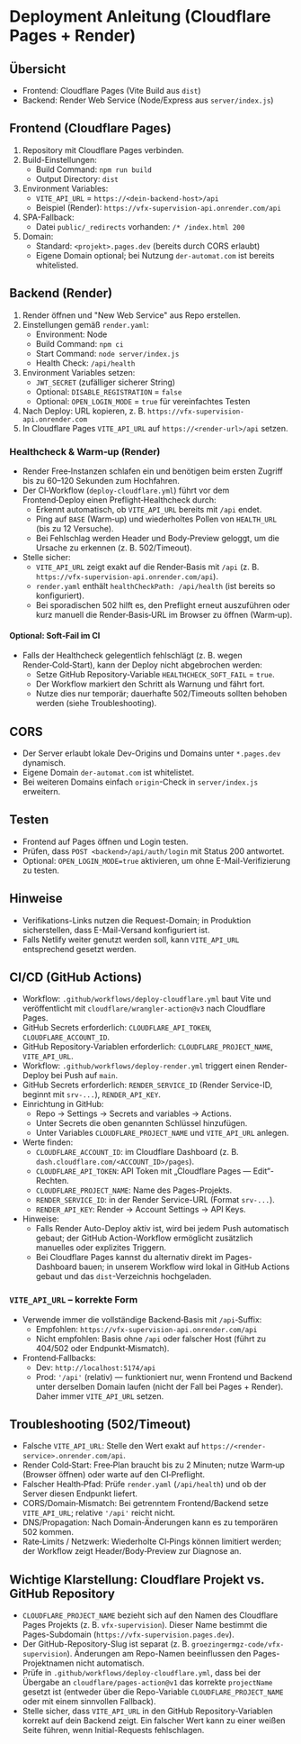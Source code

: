 # Deployment Anleitung (Cloudflare Pages + Render)

## Übersicht
- Frontend: Cloudflare Pages (Vite Build aus `dist`)
- Backend: Render Web Service (Node/Express aus `server/index.js`)

## Frontend (Cloudflare Pages)
1. Repository mit Cloudflare Pages verbinden.
2. Build-Einstellungen:
   - Build Command: `npm run build`
   - Output Directory: `dist`
3. Environment Variables:
   - `VITE_API_URL` = `https://<dein-backend-host>/api`
   - Beispiel (Render): `https://vfx-supervision-api.onrender.com/api`
4. SPA-Fallback:
   - Datei `public/_redirects` vorhanden: `/* /index.html 200`
5. Domain:
   - Standard: `<projekt>.pages.dev` (bereits durch CORS erlaubt)
   - Eigene Domain optional; bei Nutzung `der-automat.com` ist bereits whitelisted.

## Backend (Render)
1. Render öffnen und "New Web Service" aus Repo erstellen.
2. Einstellungen gemäß `render.yaml`:
   - Environment: Node
   - Build Command: `npm ci`
   - Start Command: `node server/index.js`
   - Health Check: `/api/health`
3. Environment Variables setzen:
   - `JWT_SECRET` (zufälliger sicherer String)
   - Optional: `DISABLE_REGISTRATION` = `false`
   - Optional: `OPEN_LOGIN_MODE` = `true` für vereinfachtes Testen
4. Nach Deploy: URL kopieren, z. B. `https://vfx-supervision-api.onrender.com`
5. In Cloudflare Pages `VITE_API_URL` auf `https://<render-url>/api` setzen.

### Healthcheck & Warm‑up (Render)
- Render Free‑Instanzen schlafen ein und benötigen beim ersten Zugriff bis zu 60–120 Sekunden zum Hochfahren.
- Der CI‑Workflow (`deploy-cloudflare.yml`) führt vor dem Frontend‑Deploy einen Preflight‑Healthcheck durch:
  - Erkennt automatisch, ob `VITE_API_URL` bereits mit `/api` endet.
  - Ping auf `BASE` (Warm‑up) und wiederholtes Pollen von `HEALTH_URL` (bis zu 12 Versuche).
  - Bei Fehlschlag werden Header und Body‑Preview geloggt, um die Ursache zu erkennen (z. B. 502/Timeout).
- Stelle sicher:
  - `VITE_API_URL` zeigt exakt auf die Render‑Basis mit `/api` (z. B. `https://vfx-supervision-api.onrender.com/api`).
  - `render.yaml` enthält `healthCheckPath: /api/health` (ist bereits so konfiguriert).
  - Bei sporadischen 502 hilft es, den Preflight erneut auszuführen oder kurz manuell die Render‑Basis‑URL im Browser zu öffnen (Warm‑up).

#### Optional: Soft‑Fail im CI
- Falls der Healthcheck gelegentlich fehlschlägt (z. B. wegen Render‑Cold‑Start), kann der Deploy nicht abgebrochen werden:
  - Setze GitHub Repository‑Variable `HEALTHCHECK_SOFT_FAIL` = `true`.
  - Der Workflow markiert den Schritt als Warnung und fährt fort.
  - Nutze dies nur temporär; dauerhafte 502/Timeouts sollten behoben werden (siehe Troubleshooting).

## CORS
- Der Server erlaubt lokale Dev-Origins und Domains unter `*.pages.dev` dynamisch.
- Eigene Domain `der-automat.com` ist whitelistet.
- Bei weiteren Domains einfach `origin`-Check in `server/index.js` erweitern.

## Testen
- Frontend auf Pages öffnen und Login testen.
- Prüfen, dass `POST <backend>/api/auth/login` mit Status 200 antwortet.
- Optional: `OPEN_LOGIN_MODE=true` aktivieren, um ohne E-Mail-Verifizierung zu testen.

## Hinweise
- Verifikations-Links nutzen die Request-Domain; in Produktion sicherstellen, dass E-Mail-Versand konfiguriert ist.
- Falls Netlify weiter genutzt werden soll, kann `VITE_API_URL` entsprechend gesetzt werden.

## CI/CD (GitHub Actions)
- Workflow: `.github/workflows/deploy-cloudflare.yml` baut Vite und veröffentlicht mit `cloudflare/wrangler-action@v3` nach Cloudflare Pages.
- GitHub Secrets erforderlich: `CLOUDFLARE_API_TOKEN`, `CLOUDFLARE_ACCOUNT_ID`.
- GitHub Repository-Variablen erforderlich: `CLOUDFLARE_PROJECT_NAME`, `VITE_API_URL`.
- Workflow: `.github/workflows/deploy-render.yml` triggert einen Render-Deploy bei Push auf `main`.
- GitHub Secrets erforderlich: `RENDER_SERVICE_ID` (Render Service-ID, beginnt mit `srv-...`), `RENDER_API_KEY`.
- Einrichtung in GitHub:
  - Repo → Settings → Secrets and variables → Actions.
  - Unter Secrets die oben genannten Schlüssel hinzufügen.
  - Unter Variables `CLOUDFLARE_PROJECT_NAME` und `VITE_API_URL` anlegen.
- Werte finden:
  - `CLOUDFLARE_ACCOUNT_ID`: im Cloudflare Dashboard (z. B. `dash.cloudflare.com/<ACCOUNT_ID>/pages`).
  - `CLOUDFLARE_API_TOKEN`: API Token mit „Cloudflare Pages — Edit“-Rechten.
  - `CLOUDFLARE_PROJECT_NAME`: Name des Pages-Projekts.
  - `RENDER_SERVICE_ID`: in der Render Service-URL (Format `srv-...`).
  - `RENDER_API_KEY`: Render → Account Settings → API Keys.
- Hinweise:
  - Falls Render Auto-Deploy aktiv ist, wird bei jedem Push automatisch gebaut; der GitHub Action-Workflow ermöglicht zusätzlich manuelles oder explizites Triggern.
  - Bei Cloudflare Pages kannst du alternativ direkt im Pages-Dashboard bauen; in unserem Workflow wird lokal in GitHub Actions gebaut und das `dist`-Verzeichnis hochgeladen.

### `VITE_API_URL` – korrekte Form
- Verwende immer die vollständige Backend‑Basis mit `/api`‑Suffix:
  - Empfohlen: `https://vfx-supervision-api.onrender.com/api`
  - Nicht empfohlen: Basis ohne `/api` oder falscher Host (führt zu 404/502 oder Endpunkt‑Mismatch).
- Frontend‑Fallbacks:
  - Dev: `http://localhost:5174/api`
  - Prod: `'/api'` (relativ) — funktioniert nur, wenn Frontend und Backend unter derselben Domain laufen (nicht der Fall bei Pages + Render). Daher immer `VITE_API_URL` setzen.

## Troubleshooting (502/Timeout)
- Falsche `VITE_API_URL`: Stelle den Wert exakt auf `https://<render-service>.onrender.com/api`.
- Render Cold‑Start: Free‑Plan braucht bis zu 2 Minuten; nutze Warm‑up (Browser öffnen) oder warte auf den CI‑Preflight.
- Falscher Health‑Pfad: Prüfe `render.yaml` (`/api/health`) und ob der Server diesen Endpunkt liefert.
- CORS/Domain‑Mismatch: Bei getrenntem Frontend/Backend setze `VITE_API_URL`; relative `'/api'` reicht nicht.
- DNS/Propagation: Nach Domain‑Änderungen kann es zu temporären 502 kommen.
- Rate‑Limits / Netzwerk: Wiederholte CI‑Pings können limitiert werden; der Workflow zeigt Header/Body‑Preview zur Diagnose an.

## Wichtige Klarstellung: Cloudflare Projekt vs. GitHub Repository
- `CLOUDFLARE_PROJECT_NAME` bezieht sich auf den Namen des Cloudflare Pages Projekts (z. B. `vfx-supervision`). Dieser Name bestimmt die Pages-Subdomain (`https://vfx-supervision.pages.dev`).
- Der GitHub-Repository-Slug ist separat (z. B. `groezingermgz-code/vfx-supervision`). Änderungen am Repo-Namen beeinflussen den Pages-Projektnamen nicht automatisch.
- Prüfe in `.github/workflows/deploy-cloudflare.yml`, dass bei der Übergabe an `cloudflare/pages-action@v1` das korrekte `projectName` gesetzt ist (entweder über die Repo-Variable `CLOUDFLARE_PROJECT_NAME` oder mit einem sinnvollen Fallback).
- Stelle sicher, dass `VITE_API_URL` in den GitHub Repository-Variablen korrekt auf dein Backend zeigt. Ein falscher Wert kann zu einer weißen Seite führen, wenn Initial-Requests fehlschlagen.